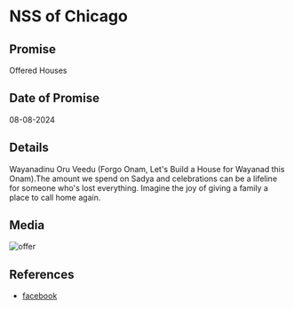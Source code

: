 # NSS of Chicago

## Promise

Offered Houses

## Date of Promise

08-08-2024

## Details

Wayanadinu Oru Veedu (Forgo Onam, Let's Build a House for Wayanad this Onam).The amount we spend on Sadya and celebrations can be a lifeline for someone who's lost everything. Imagine the joy of giving a family a place to call home again.

## Media

![offer](https://web.archive.org/web/20240812091513/https://img1.wsimg.com/isteam/ip/ce7009ca-afcd-456f-81aa-51c77123f2e2/1000155053.png/:/cr=t:0%25,l:0%25,w:100%25,h:100%25/rs=w:2558,m)

## References

- [facebook](https://www.facebook.com/nsschicago/videos/1524466768496058/)

